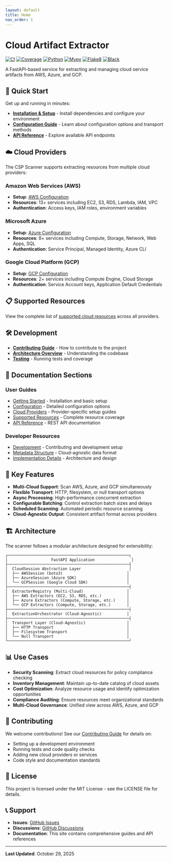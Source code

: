 ```yaml
---
layout: default
title: Home
nav_order: 1
---
```


# Cloud Artifact Extractor

[![CI](https://github.com/ramesh-pegasys/csp-scanner/actions/workflows/ci.yml/badge.svg)](https://github.com/ramesh-pegasys/csp-scanner/actions/workflows/ci.yml)
[![Coverage](https://img.shields.io/badge/coverage-pytest--cov-blue.svg)](https://pytest-cov.readthedocs.io/)
[![Python](https://img.shields.io/badge/python-3.8+-blue.svg)](https://www.python.org/downloads/)
[![Mypy](https://img.shields.io/badge/mypy-checked-blue.svg)](http://mypy-lang.org/)
[![Flake8](https://img.shields.io/badge/flake8-checked-blue.svg)](https://flake8.pycqa.org/)
[![Black](https://img.shields.io/badge/black-formatted-black.svg)](https://github.com/psf/black)

A FastAPI-based service for extracting and managing cloud service artifacts from AWS, Azure, and GCP.

## 🚀 Quick Start


Get up and running in minutes:

- **[Installation & Setup](/csp-scanner/getting-started.html)** - Install dependencies and configure your environment
- **[Configuration Guide](/csp-scanner/configuration.html)** - Learn about configuration options and transport methods
- **[API Reference](/csp-scanner/api-reference.html)** - Explore available API endpoints

## ☁️ Cloud Providers

The CSP Scanner supports extracting resources from multiple cloud providers:

### Amazon Web Services (AWS)
- **Setup**: [AWS Configuration](/csp-scanner/cloud-providers.html#aws-setup)
- **Resources**: 13+ services including EC2, S3, RDS, Lambda, IAM, VPC
- **Authentication**: Access keys, IAM roles, environment variables

### Microsoft Azure
- **Setup**: [Azure Configuration](/csp-scanner/cloud-providers.html#azure-setup)
- **Resources**: 8+ services including Compute, Storage, Network, Web Apps, SQL
- **Authentication**: Service Principal, Managed Identity, Azure CLI

### Google Cloud Platform (GCP)
- **Setup**: [GCP Configuration](/csp-scanner/cloud-providers.html#gcp-setup)
- **Resources**: 2+ services including Compute Engine, Cloud Storage
- **Authentication**: Service Account keys, Application Default Credentials

## 📋 Supported Resources

View the complete list of [supported cloud resources](/csp-scanner/supported-resources.html) across all providers.

## 🛠️ Development

- **[Contributing Guide](/csp-scanner/development.html)** - How to contribute to the project
- **[Architecture Overview](/csp-scanner/development.html#architecture)** - Understanding the codebase
- **[Testing](/csp-scanner/development.html#testing)** - Running tests and coverage

## 📖 Documentation Sections

### User Guides
- [Getting Started](/csp-scanner/getting-started.html) - Installation and basic setup
- [Configuration](/csp-scanner/configuration.html) - Detailed configuration options
- [Cloud Providers](/csp-scanner/cloud-providers.html) - Provider-specific setup guides
- [Supported Resources](/csp-scanner/supported-resources.html) - Complete resource coverage
- [API Reference](/csp-scanner/api-reference.html) - REST API documentation

### Developer Resources
- [Development](/csp-scanner/development.html) - Contributing and development setup
- [Metadata Structure](/csp-scanner/metadata-structure.html) - Cloud-agnostic data format
- [Implementation Details](/csp-scanner/implementation-details.html) - Architecture and design

## 🔧 Key Features

- **Multi-Cloud Support**: Scan AWS, Azure, and GCP simultaneously
- **Flexible Transport**: HTTP, filesystem, or null transport options
- **Async Processing**: High-performance concurrent extraction
- **Configurable Batching**: Control extraction batch sizes and delays
- **Scheduled Scanning**: Automated periodic resource scanning
- **Cloud-Agnostic Output**: Consistent artifact format across providers

## 🏗️ Architecture

The scanner follows a modular architecture designed for extensibility:

```
┌─────────────────────────────────────────────────────┐
│                   FastAPI Application                │
├─────────────────────────────────────────────────────┤
│  CloudSession Abstraction Layer                     │
│  ├── AWSSession (boto3)                            │
│  ├── AzureSession (Azure SDK)                      │
│  └── GCPSession (Google Cloud SDK)                 │
├─────────────────────────────────────────────────────┤
│  ExtractorRegistry (Multi-Cloud)                   │
│  ├── AWS Extractors (EC2, S3, RDS, etc.)           │
│  ├── Azure Extractors (Compute, Storage, etc.)     │
│  └── GCP Extractors (Compute, Storage, etc.)       │
├─────────────────────────────────────────────────────┤
│  ExtractionOrchestrator (Cloud-Agnostic)           │
├─────────────────────────────────────────────────────┤
│  Transport Layer (Cloud-Agnostic)                  │
│  ├── HTTP Transport                                │
│  ├── Filesystem Transport                          │
│  └── Null Transport                                │
└─────────────────────────────────────────────────────┘
```

## 📊 Use Cases

- **Security Scanning**: Extract cloud resources for policy compliance checking
- **Inventory Management**: Maintain up-to-date catalog of cloud assets
- **Cost Optimization**: Analyze resource usage and identify optimization opportunities
- **Compliance Auditing**: Ensure resources meet organizational standards
- **Multi-Cloud Governance**: Unified view across AWS, Azure, and GCP

## 🤝 Contributing

We welcome contributions! See our [Contributing Guide](/csp-scanner/development.html) for details on:

- Setting up a development environment
- Running tests and code quality checks
- Adding new cloud providers or services
- Code style and documentation standards

## 📄 License

This project is licensed under the MIT License - see the LICENSE file for details.

## 📞 Support

- **Issues**: [GitHub Issues](https://github.com/ramesh-pegasys/csp-scanner/issues)
- **Discussions**: [GitHub Discussions](https://github.com/ramesh-pegasys/csp-scanner/discussions)
- **Documentation**: This site contains comprehensive guides and API references

---

**Last Updated**: October 29, 2025